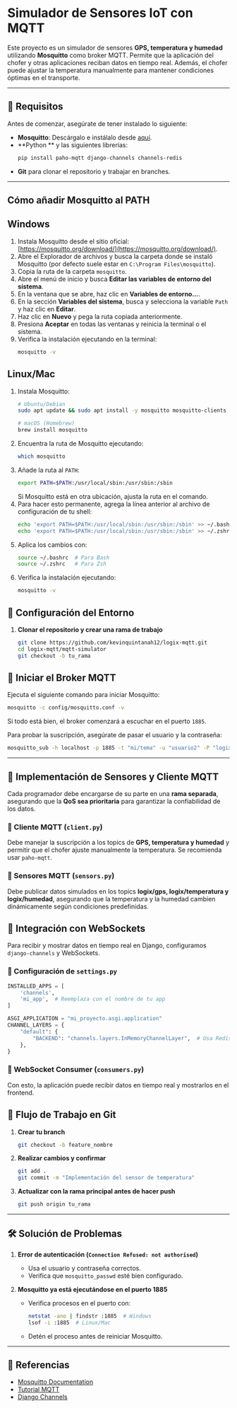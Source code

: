 #  Simulador de Sensores IoT con MQTT

Este proyecto es un simulador de sensores **GPS, temperatura y humedad** utilizando **Mosquitto** como broker MQTT. Permite que la aplicación del chofer y otras aplicaciones reciban datos en tiempo real. Además, el chofer puede ajustar la temperatura manualmente para mantener condiciones óptimas en el transporte.

---

## 📌 Requisitos

Antes de comenzar, asegúrate de tener instalado lo siguiente:

- **Mosquitto**: Descárgalo e instálalo desde [aquí](https://mosquitto.org/download/).
- **Python ** y las siguientes librerías:
  ```bash
  pip install paho-mqtt django-channels channels-redis
  ```
- **Git** para clonar el repositorio y trabajar en branches.

---
## Cómo añadir Mosquitto al PATH

## Windows

1. Instala Mosquitto desde el sitio oficial: [https://mosquitto.org/download/](https://mosquitto.org/download/).
2. Abre el Explorador de archivos y busca la carpeta donde se instaló Mosquitto (por defecto suele estar en `C:\Program Files\mosquitto`).
3. Copia la ruta de la carpeta `mosquitto`.
4. Abre el menú de inicio y busca **Editar las variables de entorno del sistema**.
5. En la ventana que se abre, haz clic en **Variables de entorno...**.
6. En la sección **Variables del sistema**, busca y selecciona la variable `Path` y haz clic en **Editar**.
7. Haz clic en **Nuevo** y pega la ruta copiada anteriormente.
8. Presiona **Aceptar** en todas las ventanas y reinicia la terminal o el sistema.
9. Verifica la instalación ejecutando en la terminal:
   ```sh
   mosquitto -v
   ```

## Linux/Mac

1. Instala Mosquitto:
   ```sh
   # Ubuntu/Debian
   sudo apt update && sudo apt install -y mosquitto mosquitto-clients
   
   # macOS (Homebrew)
   brew install mosquitto
   ```
2. Encuentra la ruta de Mosquitto ejecutando:
   ```sh
   which mosquitto
   ```
3. Añade la ruta al `PATH`:
   ```sh
   export PATH=$PATH:/usr/local/sbin:/usr/sbin:/sbin
   ```
   Si Mosquitto está en otra ubicación, ajusta la ruta en el comando.
4. Para hacer esto permanente, agrega la línea anterior al archivo de configuración de tu shell:
   ```sh
   echo 'export PATH=$PATH:/usr/local/sbin:/usr/sbin:/sbin' >> ~/.bashrc  # Para Bash
   echo 'export PATH=$PATH:/usr/local/sbin:/usr/sbin:/sbin' >> ~/.zshrc   # Para Zsh
   ```
5. Aplica los cambios con:
   ```sh
   source ~/.bashrc  # Para Bash
   source ~/.zshrc   # Para Zsh
   ```
6. Verifica la instalación ejecutando:
   ```sh
   mosquitto -v
   ```

## 📂 Configuración del Entorno

1. **Clonar el repositorio y crear una rama de trabajo**
   ```bash
   git clone https://github.com/kevinquintanah12/logix-mqtt.git
   cd logix-mqtt/mqtt-simulator
   git checkout -b tu_rama
   ```

## 🚀 Iniciar el Broker MQTT

Ejecuta el siguiente comando para iniciar Mosquitto:

```bash
mosquitto -c config/mosquitto.conf -v
```

Si todo está bien, el broker comenzará a escuchar en el puerto `1885`.

Para probar la suscripción, asegúrate de pasar el usuario y la contraseña:

```bash
mosquitto_sub -h localhost -p 1885 -t "mi/tema" -u "usuario2" -P "logix"
```

---

## 📡 Implementación de Sensores y Cliente MQTT

Cada programador debe encargarse de su parte en una **rama separada**, asegurando que la **QoS sea prioritaria** para garantizar la confiabilidad de los datos.

### 🔹 Cliente MQTT (`client.py`)
Debe manejar la suscripción a los topics de **GPS, temperatura y humedad** y permitir que el chofer ajuste manualmente la temperatura. Se recomienda usar `paho-mqtt`.

### 🔹 Sensores MQTT (`sensors.py`)
Debe publicar datos simulados en los topics **logix/gps, logix/temperatura y logix/humedad**, asegurando que la temperatura y la humedad cambien dinámicamente según condiciones predefinidas.

## 🔄 Integración con WebSockets

Para recibir y mostrar datos en tiempo real en Django, configuramos `django-channels` y WebSockets. 

### 🔹 Configuración de `settings.py`
```python
INSTALLED_APPS = [
    'channels',
    'mi_app',  # Reemplaza con el nombre de tu app
]

ASGI_APPLICATION = "mi_proyecto.asgi.application"
CHANNEL_LAYERS = {
    "default": {
        "BACKEND": "channels.layers.InMemoryChannelLayer",  # Usa Redis en producción
    },
}
```
### 🔹 WebSocket Consumer (`consumers.py`)





Con esto, la aplicación puede recibir datos en tiempo real y mostrarlos en el frontend.



## 📖 Flujo de Trabajo en Git

1. **Crear tu branch**  
   ```bash
   git checkout -b feature_nombre
   ```
2. **Realizar cambios y confirmar**  
   ```bash
   git add .
   git commit -m "Implementación del sensor de temperatura"
   ```
3. **Actualizar con la rama principal antes de hacer push**  
   ```bash
   git push origin tu_rama
   ```


---

## 🛠 Solución de Problemas

1. **Error de autenticación (`Connection Refused: not authorised`)**
   - Usa el usuario y contraseña correctos.
   - Verifica que `mosquitto_passwd` esté bien configurado.

2. **Mosquitto ya está ejecutándose en el puerto 1885**
   - Verifica procesos en el puerto con:
     ```bash
     netstat -ano | findstr :1885  # Windows
     lsof -i :1885  # Linux/Mac
     ```
   - Detén el proceso antes de reiniciar Mosquitto.

---

## 📖 Referencias

- [Mosquitto Documentation](https://mosquitto.org/documentation/)
- [Tutorial MQTT](https://www.hivemq.com/mqtt-essentials/)
- [Django Channels](https://channels.readthedocs.io/en/latest/)


